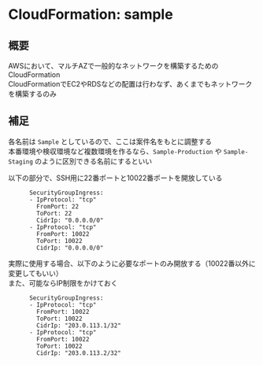# CloudFormation: sample

## 概要

AWSにおいて、マルチAZで一般的なネットワークを構築するためのCloudFormation<br>
CloudFormationでEC2やRDSなどの配置は行わなず、あくまでもネットワークを構築するのみ

## 補足

各名前は `Sample` としているので、ここは案件名をもとに調整する<br>
本番環境や検収環境など複数環境を作るなら、`Sample-Production` や `Sample-Staging` のように区別できる名前にするといい

以下の部分で、SSH用に22番ポートと10022番ポートを開放している

```
      SecurityGroupIngress:
      - IpProtocol: "tcp"
        FromPort: 22
        ToPort: 22
        CidrIp: "0.0.0.0/0"
      - IpProtocol: "tcp"
        FromPort: 10022
        ToPort: 10022
        CidrIp: "0.0.0.0/0"
```

実際に使用する場合、以下のように必要なポートのみ開放する（10022番以外に変更してもいい）<br>
また、可能ならIP制限をかけておく

```
      SecurityGroupIngress:
      - IpProtocol: "tcp"
        FromPort: 10022
        ToPort: 10022
        CidrIp: "203.0.113.1/32"
      - IpProtocol: "tcp"
        FromPort: 10022
        ToPort: 10022
        CidrIp: "203.0.113.2/32"
```
